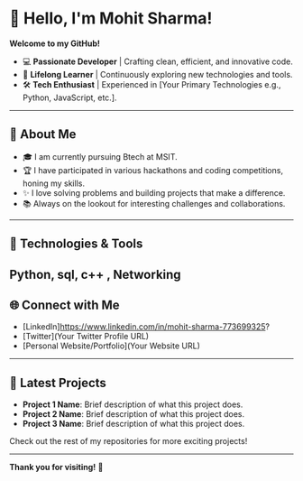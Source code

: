 # 👋 Hello, I'm Mohit Sharma!

**Welcome to my GitHub!** 

- 💻 **Passionate Developer** | Crafting clean, efficient, and innovative code.
- 🌱 **Lifelong Learner** | Continuously exploring new technologies and tools.
- 🛠 **Tech Enthusiast** | Experienced in [Your Primary Technologies e.g., Python, JavaScript, etc.].

---

## 🚀 About Me

- 🎓 I am currently pursuing Btech at MSIT.
- 🏆 I have participated in various hackathons and coding competitions, honing my skills.
- ✨ I love solving problems and building projects that make a difference.
- 📚 Always on the lookout for interesting challenges and collaborations.

---

## 🔧 Technologies & Tools
Python, sql, c++ , Networking
---

## 🌐 Connect with Me

- [LinkedIn]https://www.linkedin.com/in/mohit-sharma-773699325?
- [Twitter](Your Twitter Profile URL)
- [Personal Website/Portfolio](Your Website URL)

---

## 📂 Latest Projects

- **Project 1 Name**: Brief description of what this project does.
- **Project 2 Name**: Brief description of what this project does.
- **Project 3 Name**: Brief description of what this project does.

Check out the rest of my repositories for more exciting projects!

---

**Thank you for visiting!** 🚀
